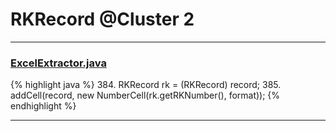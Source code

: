 # RKRecord @Cluster 2

***

### [ExcelExtractor.java](https://searchcode.com/codesearch/view/111785559/)
{% highlight java %}
384. RKRecord rk = (RKRecord) record;
385. addCell(record, new NumberCell(rk.getRKNumber(), format));
{% endhighlight %}

***

